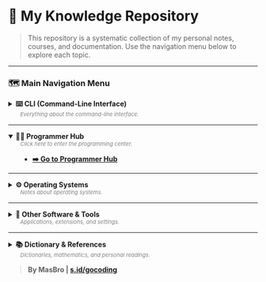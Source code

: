 # 📖 My Knowledge Repository

> This repository is a systematic collection of my personal notes, courses, and documentation. Use the navigation menu below to explore each topic.

---

### 🗺️ **Main Navigation Menu**

<details>
  <summary>
    <strong>⌨️ CLI (Command-Line Interface)</strong>
    <div style="font-size: 11px; color: grey; margin-left: 24px;"><i>Everything about the command-line interface.</i></div>
  </summary>
  <div style="padding-left: 25px; margin-top: 8px;">

- **[🖥️ Basic Commands (Linux)](CLI/perintah/README.md)**
- **[📦 Package Manager](CLI/package-manager/README.md)**
  - **[🐧 Linux](CLI/package-manager/linux/README.md)**
  - **[🪟 Windows (Chocolatey, Winget)](CLI/package-manager/windows/README.md)**
- **[💻 Terminal & Shell](CLI/terminal/README.md)**
  - **[📜 Shell Terminal](CLI/terminal/shell-terminal/README.md)**
  - **[🐱 Kitty Terminal](CLI/terminal/kitty/README.md)**
- **[🛠️ Popular CLI Tools](CLI/tools/README.md)**
  - **[🔄 Git (Complete)](CLI/tools/git/README.md)**
  - **[⬢ Helix Editor](CLI/tools/helix/README.md)**
  - **[✨ Neovim](CLI/tools/neovim/README.md)**
  - **[✏️ Nano](CLI/tools/nano/README.md)**
  - **[➕ Others (Pandoc, yt-dlp, etc.)](CLI/tools/README.md)**
- **[🚀 Windows PowerShell](CLI/windows/powershell/README.md)**

  </div>
</details>

---

<details open>
  <summary>
    <strong>👨‍💻 Programmer Hub</strong>
    <div style="font-size: 11px; color: grey; margin-left: 24px;"><i>Click here to enter the programming center.</i></div>
  </summary>
  <div style="padding-left: 25px; margin-top: 8px;">

- **[➡️ Go to Programmer Hub](programmer/README.md)**

  </div>
</details>

---

<details>
  <summary>
    <strong>⚙️ Operating Systems</strong>
    <div style="font-size: 11px; color: grey; margin-left: 24px;"><i>Notes about operating systems.</i></div>
  </summary>
  <div style="padding-left: 25px; margin-top: 8px;">

- **[ℹ️ Tentang](sistem-operasi/README.md)**
- **[🔂 Bootloader](sistem-operasi/booting/README.md)**



<details open>
<summary>
<strong>💻 Sistem Operasi</strong>
<div style="font-size: 11px; color: grey; margin-left: 24px;"><i>Kompilasi OS, Arsitektur, dan Konsep</i></div>
</summary>
<div style="padding-left: 25px; margin-top: 8px;">

  - **[🐧 Linux](https://independentlearners.github.io/public/sistem-operasi/linux/)**

      - [Distribusi & Kernel](./sistem-operasi/linux/distro-dan-kernel/README.md)
      - [Manajemen File & Sistem](https://www.google.com/search?q=)
      - [Konfigurasi Shell & CLI](https://www.google.com/search?q=)

  - **[🪟 Windows](sistem-operasi/windows/README.md)**

      - [Versi & Antarmuka](https://www.google.com/search?q=)
      - [Sistem Berkas & Registri](https://www.google.com/search?q=)
      - [PowerShell & Command Prompt](https://www.google.com/search?q=)

  - **🍏 macOS**

      - [Lingkungan & Kernel](https://www.google.com/search?q=)
      - [Sistem Berkas & Utilitas](https://www.google.com/search?q=)
      - [Terminal & Skrip Shell](https://www.google.com/search?q=)

    </div>
</details>

<details>
<summary>
<strong>⚙️ Konsep & Arsitektur OS</strong>
<div style="font-size: 11px; color: grey; margin-left: 24px;"><i>Konsep Dasar dan Tingkat Lanjut</i></div>
</summary>
<div style="padding-left: 25px; margin-top: 8px;">

  - [Manajemen Proses & Memori](https://www.google.com/search?q=)

  - [Sistem Berkas & I/O](https://www.google.com/search?q=)

  - [Arsitektur Kernel & Komponen Inti](https://www.google.com/search?q=)

    </div>

</details>

<details>
<summary>
<strong>🌐 OS Lainnya</strong>
<div style="font-size: 11px; color: grey; margin-left: 24px;"><i>Sistem Operasi Non-Mainstream</i></div>
</summary>
<div style="padding-left: 25px; margin-top: 8px;">

  - [BSD & Unix-like](https://www.google.com/search?q=)

  - [Sistem Tertanam (Embedded Systems)](https://www.google.com/search?q=)

  - [OS untuk Jaringan & Server](https://www.google.com/search?q=)

    </div>

</details>

##### [📁 Daftar Lengkap](https://www.google.com/search?q=) | [🏠 Home](https://www.google.com/search?q=)

  - **[📁 Filesystem Arch Linux](sistem-operasi/linux/archlinux/README.md)**
  - **[🗜 Instalasi Arch Linux](sistem-operasi/linux/archlinux/instalasi/README.md)**

- **[💻 Others](sistem-operasi/others/README.md)**  </div>
</details>

---

<details>
  <summary>
    <strong>🔧 Other Software & Tools</strong>
    <div style="font-size: 11px; color: grey; margin-left: 24px;"><i>Applications, extensions, and settings.</i></div>
  </summary>
  <div style="padding-left: 25px; margin-top: 8px;">

- **[💻 Software](software/README.md)**
  - **[🌐 Browser Extension (Vimium-C)](software/browser/extention/vimium-c/README.md)**
- **[⚙️ Settings](pengaturan/README.md)**
  - **[🖌️ Visual Studio Code](pengaturan/vsc/README.md)**
- **[📝 Markdown](./programmer/domain-spesifik/tools/markdown/README.md)**

  </div>
</details>

---

<details>
  <summary>
    <strong>📚 Dictionary & References</strong>
    <div style="font-size: 11px; color: grey; margin-left: 24px;"><i>Dictionaries, mathematics, and personal readings.</i></div>
  </summary>
  <div style="padding-left: 25px; margin-top: 8px;">

- **[📖 Language Dictionary](kamus/bahasa/README.md)**
  - **[🕌 Arabic](kamus/bahasa/Arab/README.md)**
  - **[🇮🇩 Indonesian](kamus/bahasa/Indonesia/README.md)**
  - **[🇬🇧 English](kamus/bahasa/Inggris/README.md)**
- **[➕ Mathematics](matematik/README.md)**
- **[🧠 My Readings](saya/README.md)**

  - **[📜 Kitab Ta'lim Muta'allim](saya/book/talim_mutaallim/README.md)**
  - **[📜 Kitab Lubabul Hadits](saya/book/lubabul_hadits/README.md)**

    </div>
  </details>

> **By MasBro | [s.id/gocoding](https://s.id/gocoding)**
